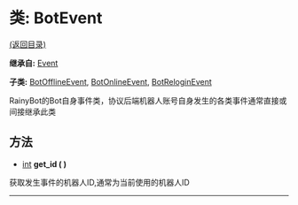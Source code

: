 # 类: BotEvent

[(返回目录)](./)

**继承自:** [Event](event.md)

**子类:** [BotOfflineEvent](botofflineevent.md), [BotOnlineEvent](botonlineevent.md), [BotReloginEvent](botreloginevent.md)

RainyBot的Bot自身事件类，协议后端机器人账号自身发生的各类事件通常直接或间接继承此类

## 方法

* [int](https://docs.godotengine.org/en/latest/classes/class\_int.html) **get\_id ( )**

获取发生事件的机器人ID,通常为当前使用的机器人ID

***
